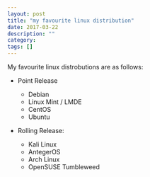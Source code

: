```yaml
---
layout: post
title: "my favourite linux distribution"
date: 2017-03-22
description: ""
category: 
tags: []
---
```


My favourite linux distrobutions are as follows:

- Point Release
	- Debian
	- Linux Mint / LMDE
	- CentOS
	- Ubuntu

- Rolling Release:
	- Kali Linux
	- AntegerOS
	- Arch Linux
	- OpenSUSE Tumbleweed
